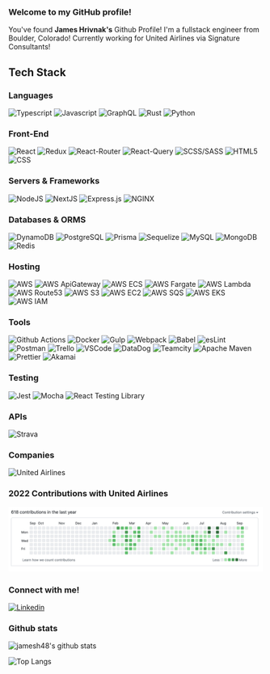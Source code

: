 ### Welcome to my GitHub profile!

<p>
  You've found <strong>James Hrivnak's</strong> Github Profile! I'm a fullstack engineer from Boulder, Colorado! Currently working for United Airlines via Signature Consultants!
</p>

## Tech Stack


### Languages

<p>
  <img alt="Typescript" src="https://img.shields.io/badge/typescript-%23007ACC.svg?style=for-the-badge&logo=typescript&logoColor=white"/> 
  
  <img alt="Javascript" src="https://img.shields.io/badge/JavaScript-F7DF1E?logo=JavaScript&logoColor=black&style=for-the-badge" />
  
  <img alt="GraphQL" src="https://img.shields.io/badge/-GraphQL-E10098?style=for-the-badge&logo=graphql&logoColor=white" />
  
  <img alt="Rust" src="https://img.shields.io/badge/rust-%23000000.svg?style=for-the-badge&logo=rust&logoColor=white"/>
  
  <img alt="Python" src="https://img.shields.io/badge/python-3670A0?style=for-the-badge&logo=python&logoColor=ffdd54" />
</p>

### Front-End

<p>
  <img alt="React" src="https://img.shields.io/badge/React-61DAFB?logo=react&logoColor=black&style=for-the-badge" />

  <img alt="Redux" src="https://img.shields.io/badge/redux-%23593d88.svg?style=for-the-badge&logo=redux&logoColor=white"/>

  <img alt="React-Router" src="https://img.shields.io/badge/React_Router-CA4245?style=for-the-badge&logo=react-router&logoColor=white" />

  <img alt="React-Query" src="https://img.shields.io/badge/-React%20Query-FF4154?style=for-the-badge&logo=react%20query&logoColor=white"/>
  
  <img alt="SCSS/SASS" src="https://img.shields.io/badge/SASS-hotpink.svg?style=for-the-badge&logo=SASS&logoColor=white"/>
  
  <img alt="HTML5" src="https://img.shields.io/badge/html5-%23E34F26.svg?style=for-the-badge&logo=html5&logoColor=white" />

  <img alt="CSS" src="https://img.shields.io/badge/CSS-1572B6?logo=css3&logoColor=white&style=for-the-badge" />
</p>

### Servers & Frameworks

<p>
  <img alt="NodeJS" src="https://img.shields.io/badge/NodeJS-088A51?logo=Node.js&logoColor=white&style=for-the-badge" />

  <img alt="NextJS" src="https://img.shields.io/badge/Next-black?style=for-the-badge&logo=next.js&logoColor=white" />
  
  <img alt="Express.js" src="https://img.shields.io/badge/express.js-%23404d59.svg?style=for-the-badge&logo=express&logoColor=%2361DAFB"/>
  
  <img alt="NGINX" src="https://img.shields.io/badge/nginx-%23009639.svg?style=for-the-badge&logo=nginx&logoColor=white"/>
</p>


### Databases & ORMS

<p>
  <img alt="DynamoDB" src="https://img.shields.io/badge/Amazon%20DynamoDB-4053D6?style=for-the-badge&logo=Amazon%20DynamoDB&logoColor=white" />
  
  <img alt="PostgreSQL" src="https://img.shields.io/badge/PostgreSQL-336791?logo=postgresql&logoColor=white&style=for-the-badge" />

  <img alt="Prisma" src="https://img.shields.io/badge/Prisma-3982CE?style=for-the-badge&logo=Prisma&logoColor=white" />
  
  <img alt="Sequelize" src="https://img.shields.io/badge/Sequelize-52B0E7?style=for-the-badge&logo=Sequelize&logoColor=white"/>
  
  <img alt="MySQL" src="https://img.shields.io/badge/mysql-%2300f.svg?style=for-the-badge&logo=mysql&logoColor=white"/>
  
  <img alt="MongoDB" src="https://img.shields.io/badge/MongoDB-47A248?logo=mongodb&logoColor=white&style=for-the-badge" />
  
  <img alt="Redis" src="https://img.shields.io/badge/redis-%23DD0031.svg?style=for-the-badge&logo=redis&logoColor=white" />
</p>

### Hosting
<p>
  <img alt="AWS" src="https://img.shields.io/badge/AWS-%23FF9900.svg?style=for-the-badge&logo=amazon-aws&logoColor=white"/>

  <img alt="AWS ApiGateway" src="https://img.shields.io/badge/Amazon%20API%20Gateway-FF4F8B?logo=amazonapigateway&logoColor=fff&style=for-the-badge" />
  
  <img alt="AWS ECS" src="https://img.shields.io/badge/Amazon%20ECS-F90?logo=amazonecs&logoColor=fff&style=for-the-badge"/>

  <img alt="AWS Fargate" src="https://img.shields.io/badge/AWS%20Fargate-F90?logo=awsfargate&logoColor=fff&style=for-the-badge" />

  <img alt="AWS Lambda" src="https://img.shields.io/badge/AWS%20Lambda-F90?logo=awslambda&logoColor=fff&style=for-the-badge" />

  <img alt="AWS Route53" src="https://img.shields.io/badge/Amazon%20Route%2053-8C4FFF?logo=amazonroute53&logoColor=fff&style=for-the-badge" />
  
  <img alt="AWS S3" src="https://img.shields.io/badge/Amazon%20S3-569A31?logo=amazons3&logoColor=fff&style=for-the-badge"/>

  <img alt="AWS EC2" src="https://img.shields.io/badge/Amazon%20EC2-F90?logo=amazonec2&logoColor=fff&style=for-the-badge"/>

  <img alt="AWS SQS" src="https://img.shields.io/badge/Amazon%20SQS-FF4F8B?logo=amazonsqs&logoColor=fff&style=for-the-badge" />
  
  <img alt="AWS EKS" src="https://img.shields.io/badge/Amazon%20EKS-F90?logo=amazoneks&logoColor=fff&style=for-the-badge" />

  <img alt="AWS IAM" src="https://img.shields.io/badge/Amazon%20Identity%20Access%20Management-DD344C?logo=amazoniam&logoColor=fff&style=for-the-badge" />
</p>


### Tools
<p>  
  <img alt="Github Actions" src="https://img.shields.io/badge/GitHub%20Actions-2088FF?logo=githubactions&logoColor=fff&style=for-the-badge" />

  <img alt="Docker" src="https://img.shields.io/badge/docker-%230db7ed.svg?style=for-the-badge&logo=docker&logoColor=white"/>
  
  <img alt="Gulp" src="https://img.shields.io/badge/GULP-%23CF4647.svg?style=for-the-badge&logo=gulp&logoColor=white"/>
  
  <img alt="Webpack" src="https://img.shields.io/badge/webpack-%238DD6F9.svg?style=for-the-badge&logo=webpack&logoColor=black"/>
  
  <img alt="Babel" src="https://img.shields.io/badge/Babel-F9DC3e?style=for-the-badge&logo=babel&logoColor=black"/>
  
  <img alt="esLint" src="https://img.shields.io/badge/ESLint-4B3263?style=for-the-badge&logo=eslint&logoColor=white"/>
  
  <img alt="Postman" src="https://img.shields.io/badge/Postman-FF6C37?style=for-the-badge&logo=postman&logoColor=white"/>
  
  <img alt="Trello" src="https://img.shields.io/badge/Trello-%23026AA7.svg?style=for-the-badge&logo=Trello&logoColor=white"/>
  
  <img alt="VSCode" src="https://img.shields.io/badge/Visual%20Studio%20Code-0078d7.svg?style=for-the-badge&logo=visual-studio-code&logoColor=white"/>
  
  <img alt="DataDog" src="https://img.shields.io/badge/datadog-%23632CA6.svg?style=for-the-badge&logo=datadog&logoColor=white"/>

  <img alt="Teamcity" src="https://img.shields.io/badge/TeamCity-000?logo=teamcity&logoColor=fff&style=for-the-badge" />

  <img alt="Apache Maven" src="https://img.shields.io/badge/Apache%20Maven-C71A36?logo=apachemaven&logoColor=fff&style=for-the-badge" />

  <img alt="Prettier" src="https://img.shields.io/badge/Prettier-F7B93E?logo=prettier&logoColor=fff&style=for-the-badge" />

  <img alt="Akamai" src="https://img.shields.io/badge/Akamai-0096D6?logo=akamai&logoColor=fff&style=for-the-badge" />
</p>

### Testing
<p>
  <img alt="Jest" src="https://img.shields.io/badge/-jest-%23C21325?style=for-the-badge&logo=jest&logoColor=white"/>
    
  <img alt="Mocha" src="https://img.shields.io/badge/-mocha-%238D6748?style=for-the-badge&logo=mocha&logoColor=white"/>
  
  <img alt="React Testing Library" src="https://img.shields.io/badge/-TestingLibrary-%23E33332?style=for-the-badge&logo=testing-library&logoColor=white"/>
</p>

### APIs
<p>
  <img alt="Strava" src="https://img.shields.io/badge/Strava-FC4C02?logo=strava&logoColor=fff&style=for-the-badge" />
</p>

### Companies
<p>
  <img alt="United Airlines" src="https://img.shields.io/badge/United%20Airlines-024?logo=unitedairlines&logoColor=fff&style=for-the-badge" />
</p>

### 2022 Contributions with United Airlines
![2022 Contributions](2022contributionsunitedairlines.png)

### Connect with me!

<p>
  <a target="_blank" href="https://www.linkedin.com/in/james-hrivnak/">
    <img alt="Linkedin" src="https://img.shields.io/badge/linkedin-0077B5?logo=linkedin&logoColor=white&style=for-the-badge" />
  </a>
</p>

### Github stats

![jamesh48's github stats](https://github-readme-stats.vercel.app/api?username=jamesh48&count_private=true&show_icons=true&theme=tokyonight&hide=stars)

![Top Langs](https://github-readme-stats.vercel.app/api/top-langs/?username=jamesh48&theme=tokyonight&layout=compact)
